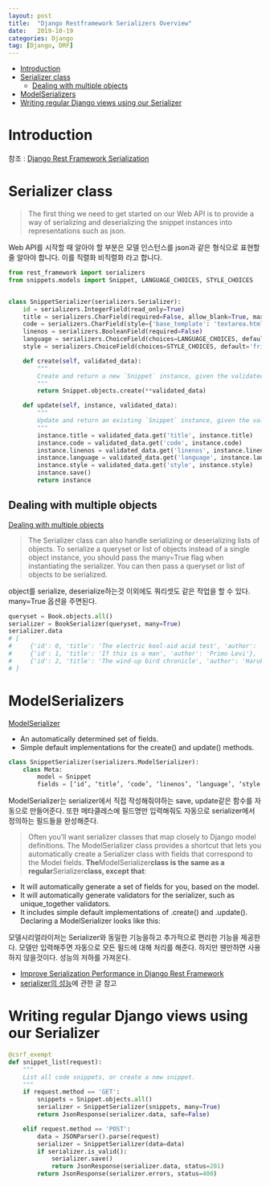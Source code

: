 ```yaml
---
layout: post
title:  "Django Restframework Serializers Overview"
date:   2019-10-19
categories: Django
tag: [Django, DRF]
---
```

- [Introduction](#introduction)
- [Serializer class](#serializer-class)
  - [Dealing with multiple objects](#dealing-with-multiple-objects)
- [ModelSerializers](#modelserializers)
- [Writing regular Django views using our Serializer](#writing-regular-django-views-using-our-serializer)

# Introduction
참조 : [Django Rest Framework Serialization](https://www.django-rest-framework.org/tutorial/1-serialization/#tutorial-1-serialization) 

# Serializer class
> The first thing we need to get started on our Web API is to provide a way of serializing and deserializing the snippet instances into representations such as json.

Web API를 시작할 때 알아야 할 부분은 모델 인스턴스를 json과 같은 형식으로 표현할 줄 알아야 합니다. 이를 직렬화 비직렬화 라고 합니다. 

```python
from rest_framework import serializers
from snippets.models import Snippet, LANGUAGE_CHOICES, STYLE_CHOICES


class SnippetSerializer(serializers.Serializer):
    id = serializers.IntegerField(read_only=True)
    title = serializers.CharField(required=False, allow_blank=True, max_length=100)
    code = serializers.CharField(style={'base_template': 'textarea.html'})
    linenos = serializers.BooleanField(required=False)
    language = serializers.ChoiceField(choices=LANGUAGE_CHOICES, default='python')
    style = serializers.ChoiceField(choices=STYLE_CHOICES, default='friendly')

    def create(self, validated_data):
        """
        Create and return a new `Snippet` instance, given the validated data.
        """
        return Snippet.objects.create(**validated_data)

    def update(self, instance, validated_data):
        """
        Update and return an existing `Snippet` instance, given the validated data.
        """
        instance.title = validated_data.get('title', instance.title)
        instance.code = validated_data.get('code', instance.code)
        instance.linenos = validated_data.get('linenos', instance.linenos)
        instance.language = validated_data.get('language', instance.language)
        instance.style = validated_data.get('style', instance.style)
        instance.save()
        return instance
```



##  Dealing with multiple objects
[Dealing with multiple objects](https://www.django-rest-framework.org/api-guide/serializers/#dealing-with-multiple-objects) 

> The Serializer class can also handle serializing or deserializing lists of objects.
> To serialize a queryset or list of objects instead of a single object instance, you should pass the many=True flag when instantiating the serializer. You can then pass a queryset or list of objects to be serialized.

object를 serialize, deserialize하는것 이외에도 쿼리셋도 같은 작업을 할 수 있다. many=True 옵션을 주면된다.

```python
queryset = Book.objects.all()
serializer = BookSerializer(queryset, many=True)
serializer.data
# [
#     {'id': 0, 'title': 'The electric kool-aid acid test', 'author': 'Tom Wolfe'},
#     {'id': 1, 'title': 'If this is a man', 'author': 'Primo Levi'},
#     {'id': 2, 'title': 'The wind-up bird chronicle', 'author': 'Haruki Murakami'}
# ]
```

# ModelSerializers


[ModelSerializer](https://www.django-rest-framework.org/api-guide/serializers/#modelserializer)


- An automatically determined set of fields.
- Simple default implementations for the create() and update() methods.

```python
class SnippetSerializer(serializers.ModelSerializer):
    class Meta:
        model = Snippet
        fields = [‘id’, ‘title’, ‘code’, ‘linenos’, ‘language’, ‘style’]
```

ModelSerializer는 serializer에서 직접 작성해줘야하는 save, update같은 함수를 자동으로 만들어준다. 또한 메타클레스에 필드명만 입력해줘도 자동으로 serializer에서 정의하는 필드들을 완성해준다. 


> Often you’ll want serializer classes that map closely to Django model definitions.
> The ModelSerializer class provides a shortcut that lets you automatically create a Serializer class with fields that correspond to the Model fields.
> **The**ModelSerializer**class is the same as a regular**Serializer**class, except that**:
* It will automatically generate a set of fields for you, based on the model.
* It will automatically generate validators for the serializer, such as unique_together validators.
* It includes simple default implementations of .create() and .update().
Declaring a ModelSerializer looks like this:

모델시리얼라이저는 Serializer와 동일한 기능을하고 추가적으로 편리한 기능을 제공한다. 모델만 입력해주면 자동으로 모든 필드에 대해 처리를 해준다. 하지만 웬만하면 사용하지 않을것이다. 성능의 저하를 가져온다.  

- [Improve Serialization Performance in Django Rest Framework](https://hakibenita.com/django-rest-framework-slow)
- [serializer의 성능](https://haeyong27.github.io/django/2019/10/19/Performance/)에 관한 글 참고



# Writing regular Django views using our Serializer
```python
@csrf_exempt
def snippet_list(request):
    """
    List all code snippets, or create a new snippet.
    """
    if request.method == 'GET':
        snippets = Snippet.objects.all()
        serializer = SnippetSerializer(snippets, many=True)
        return JsonResponse(serializer.data, safe=False)

    elif request.method == 'POST':
        data = JSONParser().parse(request)
        serializer = SnippetSerializer(data=data)
        if serializer.is_valid():
            serializer.save()
            return JsonResponse(serializer.data, status=201)
        return JsonResponse(serializer.errors, status=400)
```
